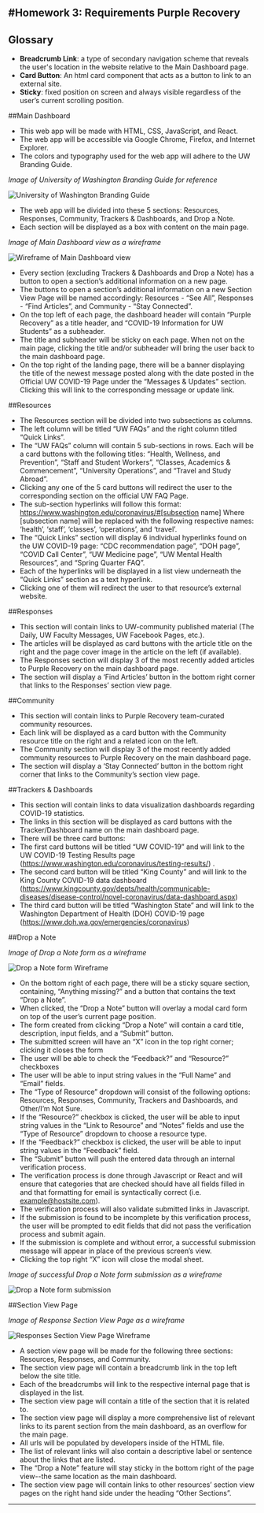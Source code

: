#Homework 3: Requirements 
**Purple Recovery**
------
## Glossary
* __Breadcrumb Link__: a type of secondary navigation scheme that reveals the user's location in the website relative to the Main Dashboard page.
* __Card Button__: An html card component that acts as a button to link to an external site.
* __Sticky__: fixed position on screen and always visible regardless of the user’s current scrolling position.



##Main Dashboard
* This web app will be made with HTML, CSS, JavaScript, and React.
* The web app will be accessible via Google Chrome, Firefox, and Internet Explorer.
* The colors and typography used for the web app will adhere to the UW Branding Guide.

 _Image of University of Washington Branding Guide for reference_

![University of Washington Branding Guide](img/brand.png)


* The web app will be divided into these 5 sections: Resources, Responses, Community, Trackers & Dashboards, and Drop a Note. 
* Each section will be displayed as a box with content on the main page.

_Image of Main Dashboard view as a wireframe_

![Wireframe of Main Dashboard view](img/dashboard.jpg)

* Every section (excluding Trackers & Dashboards and Drop a Note) has a button to open a section’s additional information on a new page.
* The buttons to open a section’s additional information on a new Section View Page will be named accordingly: Resources - “See All”, Responses - “Find Articles”, and Community - “Stay Connected”.
* On the top left of each page, the dashboard header will contain “Purple Recovery” as a title header, and “COVID-19 Information for UW Students” as a subheader. 
* The title and subheader will be sticky on each page.  When not on the main page, clicking the title and/or subheader will bring the user back to the main dashboard page.
* On the top right of the landing page, there will be a banner displaying the title of the newest message posted along with the date posted in the Official UW COVID-19 Page under the “Messages & Updates” section. Clicking this will link to the corresponding message or update link.


##Resources
* The Resources section will be divided into two subsections as columns.
* The left column will be titled “UW FAQs” and the right column titled “Quick Links”.
* The “UW FAQs” column will contain 5 sub-sections in rows. Each will be a card buttons with the following titles: “Health, Wellness, and Prevention”, “Staff and Student Workers”, “Classes, Academics & Commencement”, “University Operations”, and “Travel and Study Abroad”. 
* Clicking any one of the 5 card buttons will redirect the user to the corresponding section on the official UW FAQ Page.
* The sub-section hyperlinks will follow this format: https://www.washington.edu/coronavirus/#[subsection name]
Where [subsection name] will be replaced with the following respective names: ‘health’, ‘staff’, ‘classes’, ‘operations’, and ‘travel’.
* The “Quick Links” section will display 6 individual hyperlinks found on the UW COVID-19 page: “CDC recommendation page”, “DOH page”, “COVID Call Center”, “UW Medicine page”, “UW Mental Health Resources”, and “Spring Quarter FAQ”.
* Each of the hyperlinks will be displayed in a list view underneath the “Quick Links” section as a text hyperlink.
* Clicking one of them will redirect the user to that resource’s external website. 


##Responses
* This section will contain links to UW-community published material (The Daily, UW Faculty Messages, UW Facebook Pages, etc.).
* The articles will be displayed as card buttons with the article title on the right and the page cover image in the article on the left (if available). 
* The Responses section will display 3 of the most recently added articles to Purple Recovery on the main dashboard page.
* The section will display a ‘Find Articles’ button in the bottom right corner that links to the Responses’ section view page.


##Community
* This section will contain links to Purple Recovery team-curated community resources.
* Each link will be displayed as a card button with the Community resource title on the right and a related icon on the left. 
* The Community section will display 3 of the most recently added community resources to Purple Recovery on the main dashboard page.
* The section will display a ‘Stay Connected’ button in the bottom right corner that links to the Community’s section view page.


##Trackers & Dashboards
* This section will contain links to data visualization dashboards regarding COVID-19 statistics. 
* The links in this section will be displayed as card buttons with the Tracker/Dashboard name on the main dashboard page. 
* There will be three card buttons:
* The first card buttons will be titled “UW COVID-19” and will link to the UW COVID-19 Testing Results page (https://www.washington.edu/coronavirus/testing-results/) .
* The second card button will be titled “King County” and will link to the King County COVID-19 data dashboard (https://www.kingcounty.gov/depts/health/communicable-diseases/disease-control/novel-coronavirus/data-dashboard.aspx)
* The third card button will be titled “Washington State” and will link to the Washington Department of Health (DOH) COVID-19 page (https://www.doh.wa.gov/emergencies/coronavirus)



##Drop a Note

_Image of Drop a Note form as a wireframe_

![Drop a Note form Wireframe](img/dropanote.png)


* On the bottom right of each page, there will be a sticky square section, containing, “Anything missing?” and a button that contains the text “Drop a Note”. 
* When clicked, the “Drop a Note” button will overlay a modal card form on top of the user’s current page position. 
* The form created from clicking “Drop a Note” will contain a card title, description, input fields, and a “Submit” button. 
* The submitted screen will have an “X” icon in the top right corner; clicking it closes the form
* The user will be able to check the “Feedback?” and “Resource?” checkboxes
* The user will be able to input string values in the “Full Name” and “Email” fields.
* The “Type of Resource” dropdown will consist of the following options: Resources, Responses, Community, Trackers and Dashboards, and Other/I’m Not Sure.
*  If the “Resource?” checkbox is clicked, the user will be able to input string values in the “Link to Resource” and “Notes” fields and use the “Type of Resource” dropdown to choose a resource type. 
* If the “Feedback?” checkbox is clicked, the user will be able to input string values in the “Feedback”  field.
* The “Submit” button will push the entered data through an internal verification process.
* The verification process is done through Javascript or React and will ensure that categories that are checked should have all fields filled in and that formatting for email is syntactically correct (i.e. example@hostsite.com).
* The verification process will also validate submitted links in Javascript.
* If the submission is found to be incomplete by this verification process, the user will be prompted to edit fields that did not pass the verification process and submit again.
* If the submission is complete and without error, a successful submission message will appear in place of the previous screen’s view.
* Clicking the top right “X” icon will close the modal sheet.

_Image of successful Drop a Note form submission as a wireframe_

![Drop a Note form submission](img/submission.png)



##Section View Page

_Image of Response Section View Page as a wireframe_



![Responses Section View Page Wireframe](img/sectionview.png)


* A section view page will be made for the following three sections: Resources, Responses, and Community.
* The section view page will contain a breadcrumb link in the top left below the site title.
* Each of the breadcrumbs will link to the respective internal page that is displayed in the list.
* The section view page will contain a title of the section that it is related to.
* The section view page will display a more comprehensive list of relevant links to its parent section from the main dashboard, as an overflow for the main page.
* All urls will be populated by developers inside of the HTML file.
* The list of relevant links will also contain a descriptive label or sentence about the links that are listed.
* The “Drop a Note” feature will stay sticky in the bottom right of the page view--the same location as the main dashboard.
* The section view page will contain links to other resources’ section view pages on the right hand side under the heading “Other Sections”.

------

